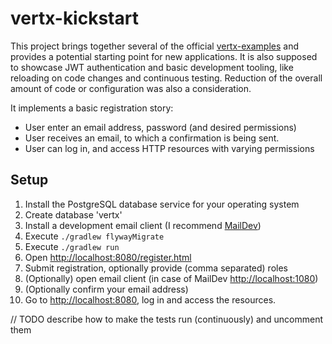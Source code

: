 # vertx-kickstart

This project brings together several of the official  [vertx-examples](https://github.com/vert-x3/vertx-examples) and provides a potential starting point for new applications. It is also supposed to showcase JWT authentication and basic development tooling, like reloading on code changes and continuous testing. Reduction of the overall amount of code or configuration was also a consideration.

It implements a basic registration story:
 - User enter an email address, password (and desired permissions)
 - User receives an email, to which a confirmation is being sent.
 - User can log in, and access HTTP resources with varying permissions

## Setup
1. Install the PostgreSQL database service for your operating system
2. Create database 'vertx'
3. Install a development email client (I recommend [MailDev](http://djfarrelly.github.io/MailDev/))
4. Execute `./gradlew flywayMigrate`
5. Execute `./gradlew run`
6. Open [http://localhost:8080/register.html]()
7. Submit registration, optionally provide (comma separated) roles
8. (Optionally) open email client (in case of MailDev [http://localhost:1080]())
9. (Optionally confirm your email address)
10. Go to [http://localhost:8080](), log in and access the resources.


// TODO describe how to make the tests run (continuously) and uncomment them
